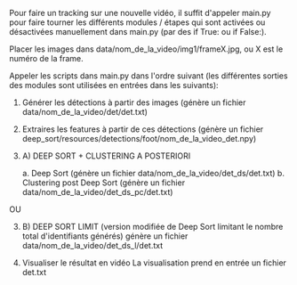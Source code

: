 Pour faire un tracking sur une nouvelle vidéo, il suffit d'appeler main.py pour faire tourner les différents modules / étapes qui sont activées ou désactivées manuellement dans main.py (par des if True: ou if False:).

Placer les images dans data/nom_de_la_video/img1/frameX.jpg, ou X est le numéro de la frame.

Appeler les scripts dans main.py dans l'ordre suivant (les différentes sorties des modules sont utilisées en entrées dans les suivants):


1. Générer les détections à partir des images (génère un fichier data/nom_de_la_video/det/det.txt)


2. Extraires les features à partir de ces détections (génère un fichier deep_sort/resources/detections/foot/nom_de_la_video_det.npy)



3. A) DEEP SORT + CLUSTERING A POSTERIORI

    a. Deep Sort (génère un fichier data/nom_de_la_video/det_ds/det.txt)
    b. Clustering post Deep Sort (génère un fichier data/nom_de_la_video/det_ds_pc/det.txt) 


OU


3. B) DEEP SORT LIMIT (version modifiée de Deep Sort limitant le nombre total d'identifiants générés)
        génère un fichier data/nom_de_la_video/det_ds_l/det.txt




4. Visualiser le résultat en vidéo
        La visualisation prend en entrée un fichier det.txt
